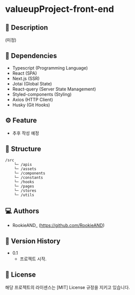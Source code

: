 # valueupProject-front-end

## 📑 Description

(미정)

## 🧱 Dependencies

-   Typescript (Programming Language)
-   React (SPA)
-   Next.js (SSR)
-   Jotai (Global State)
-   React-query (Server State Management)
-   Styled-components (Styling)
-   Axios (HTTP Client)
-   Husky (Git Hooks)

## ⚙️ Feature

-   추후 작성 예정

## 📂 Structure
```
/src
    └─ /apis
    └─ /assets
    └─ /components
    └─ /constants
    └─ /hooks
    └─ /pages
    └─ /stores
    └─ /utils
```

## 💻 Authors

-   RookieAND\_ (https://github.com/RookieAND)

## 📝 Version History

-   0.1
    -   프로젝트 시작.

## 🔐 License

해당 프로젝트의 라이센스는 [MIT] License 규정을 지키고 있습니다.
